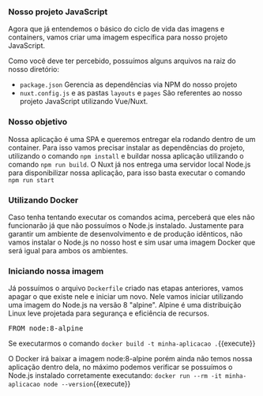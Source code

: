 
### Nosso projeto JavaScript

Agora que já entendemos o básico do ciclo de vida das imagens e containers, vamos criar uma imagem específica para nosso projeto JavaScript.

Como você deve ter percebido, possuímos alguns arquivos na raiz do nosso diretório:

 - `package.json` Gerencia as dependências via NPM do nosso projeto
 - `nuxt.config.js` e as pastas `layouts` e `pages` São referentes ao nosso projeto JavaScript utilizando Vue/Nuxt.

### Nosso objetivo

Nossa aplicação é uma SPA e queremos entregar ela rodando dentro de um container.
Para isso vamos precisar instalar as dependências do projeto, utilizando o comando `npm install` e buildar nossa aplicação utilizando o comando `npm run build`.
O Nuxt já nos entrega uma servidor local Node.js para disponibilizar nossa aplicação, para isso basta executar o comando `npm run start`

### Utilizando Docker

Caso tenha tentando executar os comandos acima, perceberá que eles não funcionarão já que não possuímos o Node.js instalado.
Justamente para garantir um ambiente de desenvolvimento e de produção idênticos, não vamos instalar o Node.js no nosso host e sim usar uma imagem Docker que será igual para ambos os ambientes.

### Iniciando nossa imagem

Já possuímos o arquivo `Dockerfile` criado nas etapas anteriores, vamos apagar o que existe nele e iniciar um novo.
Nele vamos iniciar utilizando uma imagem do Node.js na versão 8 "alpine". Alpine é uma distribuição Linux leve projetada para segurança e eficiência de recursos.

<pre class="file" data-filename="Dockerfile" data-target="replace">
FROM node:8-alpine
</pre>

Se executarmos o comando `docker build -t minha-aplicacao .`{{execute}} 

O Docker irá baixar a imagem node:8-alpine porém ainda não temos nossa aplicação dentro dela, no máximo podemos verificar se possuímos o Node.js instalado corretamente executando: `docker run --rm -it minha-aplicacao node --version`{{execute}}
